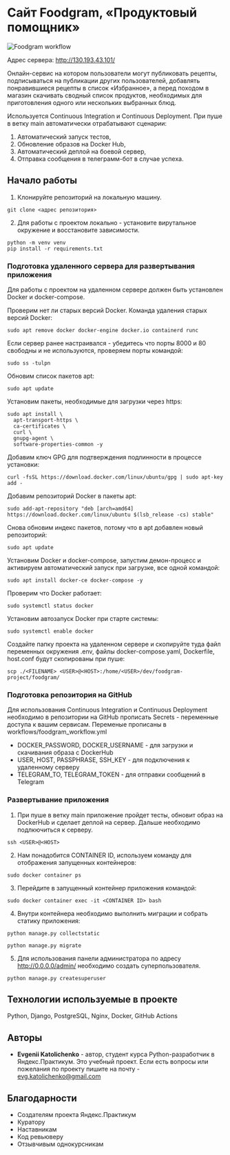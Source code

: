 # Cайт Foodgram, «Продуктовый помощник»

![Foodgram workflow](https://github.com/goglogige/foodgram-project/actions/workflows/foodgram_workflow.yml/badge.svg)

Адрес сервера: http://130.193.43.101/

Онлайн-сервис на котором пользователи могут публиковать рецепты, подписываться на публикации других пользователей, добавлять понравившиеся рецепты в список «Избранное», а перед походом в магазин скачивать сводный список продуктов, необходимых для приготовления одного или нескольких выбранных блюд.

Используется Continuous Integration и Continuous Deployment.
При пуше в ветку main автоматически отрабатывают сценарии:
1. Автоматический запуск тестов,
2. Обновление образов на Docker Hub,
3. Автоматический деплой на боевой сервер,
4. Отправка сообщения в телеграмм-бот в случае успеха.

## Начало работы

1. Клонируйте репозиторий на локальную машину.
```
git clone <адрес репозитория>
```
2. Для работы с проектом локально - установите вирутальное окружение и восстановите зависимости.
```
python -m venv venv
pip install -r requirements.txt 
```

### Подготовка удаленного сервера для развертывания приложения

Для работы с проектом на удаленном сервере должен быть установлен Docker и docker-compose.

Проверим нет ли старых версий Docker.
Команда удаления старых версий Docker:
```
sudo apt remove docker docker-engine docker.io containerd runc 
```

Если сервер ранее настраивался - убедитесь что порты 8000 и 80 свободны и не используются, проверяем порты командой:
```
sudo ss -tulpn
```
Обновим список пакетов apt: 
```
sudo apt update
```
Установим пакеты, необходимые для загрузки через https:
```
sudo apt install \
  apt-transport-https \
  ca-certificates \
  curl \
  gnupg-agent \
  software-properties-common -y
```
Добавим ключ GPG для подтверждения подлинности в процессе установки:
```
curl -fsSL https://download.docker.com/linux/ubuntu/gpg | sudo apt-key add -
```
Добавим репозиторий Docker в пакеты apt:
```
sudo add-apt-repository "deb [arch=amd64] https://download.docker.com/linux/ubuntu $(lsb_release -cs) stable"
```
Снова обновим индекс пакетов, потому что в apt добавлен новый репозиторий:
```
sudo apt update
```
Установим Docker и docker-compose, запустим демон-процесс и активируем автоматический запуск при загрузке, все одной командой:
```
sudo apt install docker-ce docker-compose -y
```
Проверим что Docker работает:
```
sudo systemctl status docker
```
Установим автозапуск Docker при старте системы:
```
sudo systemctl enable docker
```
Создайте папку проекта на удаленном сервере и скопируйте туда файл переменных окружения .env,
файлы docker-compose.yaml, Dockerfile, host.conf будут скопированы при пуше:
```
scp ./<FILENAME> <USER>@<HOST>:/home/<USER>/dev/foodgram-project/foodgram/
```

### Подготовка репозитория на GitHub

Для использования Continuous Integration и Continuous Deployment необходимо в репозитории на GitHub прописать Secrets - переменные доступа к вашим сервисам.
Переменые прописаны в workflows/foodgram_workflow.yml

* DOCKER_PASSWORD, DOCKER_USERNAME - для загрузки и скачивания образа с DockerHub 
* USER, HOST, PASSPHRASE, SSH_KEY - для подключения к удаленному серверу 
* TELEGRAM_TO, TELEGRAM_TOKEN - для отправки сообщений в Telegram

### Развертывание приложения

1. При пуше в ветку main приложение пройдет тесты, обновит образ на DockerHub и сделает деплой на сервер. Дальше необходимо подлкючиться к серверу.
```
ssh <USER>@<HOST>
```
2. Нам понадобится CONTAINER ID, используем команду для отображения запущенных контейнеров:
```
sudo docker container ps
```
3. Перейдите в запущенный контейнер приложения командой:
```
sudo docker container exec -it <CONTAINER ID> bash
```
4. Внутри контейнера необходимо выполнить миграции и собрать статику приложения:
```
python manage.py collectstatic
```
```
python manage.py migrate
```
5. Для использования панели администратора по адресу http://0.0.0.0/admin/ необходимо создать суперпользователя.
```
python manage.py createsuperuser
```

## Технологии используемые в проекте
Python, Django, PostgreSQL, Nginx, Docker, GitHub Actions

## Авторы

* **Evgenii Katolichenko** - автор, студент курса Python-разработчик в Яндекс.Практикум. Это учебный проект.
Если есть вопросы или пожелания по проекту пишите на почту - evg.katolichenko@gmail.com

## Благодарности

* Создателям проекта Яндекс.Практикум
* Куратору
* Наставникам
* Код ревьюверу
* Отзывчивым однокурсникам
